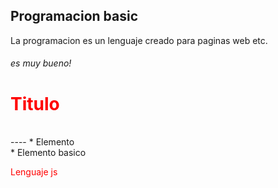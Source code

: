 ## Programacion basic
La programacion es un lenguaje creado para paginas web etc.
######  es muy bueno!
<h1 style="color:red"> Titulo </h1> <br>
----
* Elemento <br>
* Elemento basico
						
 <span style="color:red">Lenguaje js </span>
	



<!--stackedit_data:
eyJoaXN0b3J5IjpbLTUwOTY5NTEyOV19
-->